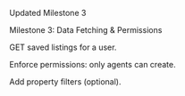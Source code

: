 Updated Milestone 3 

Milestone 3: Data Fetching & Permissions

GET saved listings for a user.

Enforce permissions: only agents can create.

Add property filters (optional).
